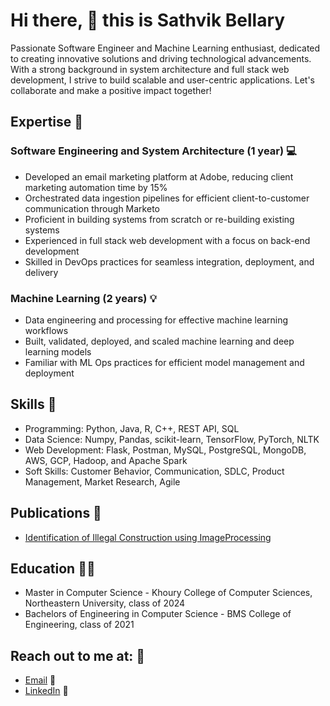 # Hi there, 👋 this is Sathvik Bellary

Passionate Software Engineer and Machine Learning enthusiast, dedicated to creating innovative solutions and driving technological advancements. With a strong background in system architecture and full stack web development, I strive to build scalable and user-centric applications. Let's collaborate and make a positive impact together!

## Expertise :briefcase:

### Software Engineering and System Architecture (1 year) :computer:

- Developed an email marketing platform at Adobe, reducing client marketing automation time by 15%
- Orchestrated data ingestion pipelines for efficient client-to-customer communication through Marketo
- Proficient in building systems from scratch or re-building existing systems
- Experienced in full stack web development with a focus on back-end development
- Skilled in DevOps practices for seamless integration, deployment, and delivery


### Machine Learning (2 years) :bulb:

- Data engineering and processing for effective machine learning workflows
- Built, validated, deployed, and scaled machine learning and deep learning models
- Familiar with ML Ops practices for efficient model management and deployment

## Skills :wrench:

- Programming: Python, Java, R, C++, REST API, SQL
- Data Science: Numpy, Pandas, scikit-learn, TensorFlow, PyTorch, NLTK
- Web Development: Flask, Postman, MySQL, PostgreSQL, MongoDB, AWS, GCP, Hadoop, and Apache Spark
- Soft Skills: Customer Behavior, Communication, SDLC, Product Management, Market Research, Agile

## Publications 📖
- [Identification of Illegal Construction using ImageProcessing](https://www.ijcaonline.org/archives/volume175/number37/kiran-2020-ijca-920949.pdf)

## Education :man_student:

- Master in Computer Science - Khoury College of Computer Sciences, Northeastern University, class of 2024
- Bachelors of Engineering in Computer Science - BMS College of Engineering, class of 2021

## Reach out to me at: :vulcan_salute:

- [Email](mailto:sathvikbellary12@gmail.com) :email:
- [LinkedIn](https://www.linkedin.com/in/sathvik-bk/) :tea:
